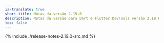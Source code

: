 ```yaml
---
ia-translate: true
short-title: Notas da versão 2.19.0
description: Notas da versão para Dart e Flutter DevTools versão 2.19.0.
toc: false
---
```


{% include ./release-notes-2.19.0-src.md %}
